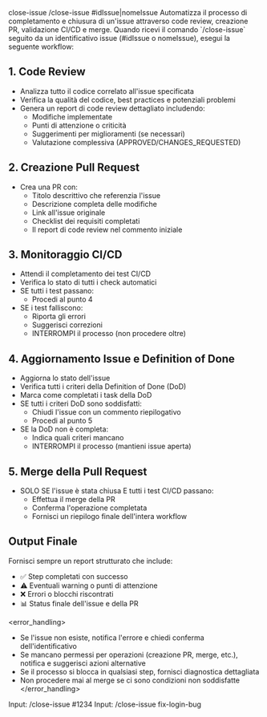 <command>
  <name>close-issue</name>
  <usage>/close-issue #idIssue|nomeIssue</usage>
  
  <description>
  Automatizza il processo di completamento e chiusura di un'issue attraverso code review, creazione PR, validazione CI/CD e merge.
  </description>
  
  <instructions>
  Quando ricevi il comando `/close-issue` seguito da un identificativo issue (#idIssue o nomeIssue), esegui la seguente workflow:

  ## 1. Code Review
  - Analizza tutto il codice correlato all'issue specificata
  - Verifica la qualità del codice, best practices e potenziali problemi
  - Genera un report di code review dettagliato includendo:
    * Modifiche implementate
    * Punti di attenzione o criticità
    * Suggerimenti per miglioramenti (se necessari)
    * Valutazione complessiva (APPROVED/CHANGES_REQUESTED)

  ## 2. Creazione Pull Request
  - Crea una PR con:
    * Titolo descrittivo che referenzia l'issue
    * Descrizione completa delle modifiche
    * Link all'issue originale
    * Checklist dei requisiti completati
    * Il report di code review nel commento iniziale

  ## 3. Monitoraggio CI/CD
  - Attendi il completamento dei test CI/CD
  - Verifica lo stato di tutti i check automatici
  - SE tutti i test passano:
    * Procedi al punto 4
  - SE i test falliscono:
    * Riporta gli errori
    * Suggerisci correzioni
    * INTERROMPI il processo (non procedere oltre)

  ## 4. Aggiornamento Issue e Definition of Done
  - Aggiorna lo stato dell'issue
  - Verifica tutti i criteri della Definition of Done (DoD)
  - Marca come completati i task della DoD
  - SE tutti i criteri DoD sono soddisfatti:
    * Chiudi l'issue con un commento riepilogativo
    * Procedi al punto 5
  - SE la DoD non è completa:
    * Indica quali criteri mancano
    * INTERROMPI il processo (mantieni issue aperta)

  ## 5. Merge della Pull Request
  - SOLO SE l'issue è stata chiusa E tutti i test CI/CD passano:
    * Effettua il merge della PR
    * Conferma l'operazione completata
    * Fornisci un riepilogo finale dell'intera workflow

  ## Output Finale
  Fornisci sempre un report strutturato che include:
  - ✅ Step completati con successo
  - ⚠️ Eventuali warning o punti di attenzione
  - ❌ Errori o blocchi riscontrati
  - 📊 Status finale dell'issue e della PR
  </instructions>

  <error_handling>
  - Se l'issue non esiste, notifica l'errore e chiedi conferma dell'identificativo
  - Se mancano permessi per operazioni (creazione PR, merge, etc.), notifica e suggerisci azioni alternative
  - Se il processo si blocca in qualsiasi step, fornisci diagnostica dettagliata
  - Non procedere mai al merge se ci sono condizioni non soddisfatte
  </error_handling>

  <examples>
  Input: /close-issue #1234
  Input: /close-issue fix-login-bug
  </examples>
</command>
